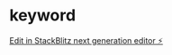 # keyword

[Edit in StackBlitz next generation editor ⚡️](https://stackblitz.com/~/github.com/Vishalkumrr/keyword)